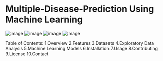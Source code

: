 # Multiple-Disease-Prediction Using Machine Learning 
![image](https://github.com/user-attachments/assets/d045367b-7093-481e-bf1b-ad6424a927a5)
![image](https://github.com/user-attachments/assets/fa1b7bf5-5f3f-42b4-a9b2-813938a6233a)
![image](https://github.com/user-attachments/assets/5eb798ba-997c-4530-b592-b21fb92bf021)
![image](https://github.com/user-attachments/assets/4ead4fd1-c490-4083-86e4-9bec1e79d389)

Table of Contents:
1.Overview
2.Features
3.Datasets
4.Exploratory Data Analysis
5.Machine Learning Models
6.Installation
7.Usage
8.Contributing
9.License
10.Contact

